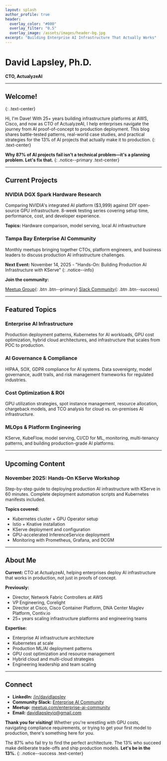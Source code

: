```yaml
---
layout: splash
author_profile: true
header:
  overlay_color: "#000"
  overlay_filter: "0.5"
  overlay_image: /assets/images/header-bg.jpg
excerpt: "Building Enterprise AI Infrastructure That Actually Works"
---
```


# David Lapsley, Ph.D.
**CTO, ActualyzeAI**

---

## Welcome!
{: .text-center}

Hi, I'm Dave! With 25+ years building infrastructure platforms at AWS, Cisco, and now as CTO of ActualyzeAI, I help enterprises navigate the journey from AI proof-of-concept to production deployment. This blog shares battle-tested patterns, real-world case studies, and practical strategies for the 13% of AI projects that actually make it to production.
{: .text-center}

**Why 87% of AI projects fail isn't a technical problem—it's a planning problem. Let's fix that.**
{: .notice--primary .text-center}

---

## Current Projects

### NVIDIA DGX Spark Hardware Research
Comparing NVIDIA's integrated AI platform ($3,999) against DIY open-source GPU infrastructure. 8-week testing series covering setup time, performance, cost, and developer experience.

**Topics:** Hardware comparison, model serving, local AI infrastructure

### Tampa Bay Enterprise AI Community
Monthly meetups bringing together CTOs, platform engineers, and business leaders to discuss production AI infrastructure challenges.

**Next Event:** November 14, 2025 - "Hands-On: Building Production AI Infrastructure with KServe"
{: .notice--info}

**Join the community:**

[Meetup Group](https://www.meetup.com/enterprise-ai-community/){: .btn .btn--primary}
[Slack Community](https://join.slack.com/t/enterpriseaicommunity/shared_invite/zt-3fhj8evxf-q3pXrl_epEkQBTLQgEciLA){: .btn .btn--success}

---

## Featured Topics

### Enterprise AI Infrastructure
Production deployment patterns, Kubernetes for AI workloads, GPU cost optimization, hybrid cloud architectures, and infrastructure that scales from POC to production.

### AI Governance & Compliance
HIPAA, SOX, GDPR compliance for AI systems. Data sovereignty, model governance, audit trails, and risk management frameworks for regulated industries.

### Cost Optimization & ROI
GPU utilization strategies, spot instance management, resource allocation, chargeback models, and TCO analysis for cloud vs. on-premises AI infrastructure.

### MLOps & Platform Engineering
KServe, KubeFlow, model serving, CI/CD for ML, monitoring, multi-tenancy patterns, and building production-grade AI platforms.

---

## Upcoming Content

### November 2025: Hands-On KServe Workshop
Step-by-step guide to deploying production AI infrastructure with KServe in 60 minutes. Complete deployment automation scripts and Kubernetes manifests included.

**Topics covered:**
- Kubernetes cluster + GPU Operator setup
- Istio + Knative installation
- KServe deployment and configuration
- GPU-accelerated InferenceService deployment
- Monitoring with Prometheus, Grafana, and DCGM

---

## About Me

**Current:** CTO at ActualyzeAI, helping enterprises deploy AI infrastructure that works in production, not just in proofs of concept.

**Previously:**
- Director, Network Fabric Controllers at AWS
- VP Engineering, Corelight
- Director at Cisco, Cisco Container Platform, DNA Center Maglev Platform, Contiv.io
- 25+ years scaling infrastructure platforms and engineering teams

**Expertise:**
- Enterprise AI infrastructure architecture
- Kubernetes at scale
- Production ML/AI deployment patterns
- GPU cost optimization and resource management
- Hybrid cloud and multi-cloud strategies
- Engineering leadership and team scaling

---

## Connect

- **LinkedIn:** [/in/davidlapsley](https://linkedin.com/in/davidlapsley)
- **Community Slack:** [Enterprise AI Community](https://join.slack.com/t/enterpriseaicommunity/shared_invite/zt-3fhj8evxf-q3pXrl_epEkQBTLQgEciLA)
- **Meetup:** [meetup.com/enterprise-ai-community](https://meetup.com/enterprise-ai-community)
- **Email:** davidlapsleyio@gmail.com

**Thank you for visiting!** Whether you're wrestling with GPU costs, navigating compliance requirements, or trying to get your first model to production, there's something here for you.

The 87% who fail try to find the perfect architecture. The 13% who succeed make deliberate trade-offs and ship production models. **Let's be in the 13%.**
{: .notice--success .text-center}
